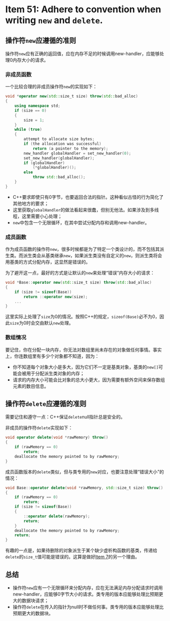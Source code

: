 # Item 51: Adhere to convention when writing `new` and `delete`.

## 操作符`new`应遵循的准则

操作符`new`应有正确的返回值，应在内存不足的时候调用new-handler，应能够处理0内存大小的请求。

### 非成员函数

一个比较合理的非成员操作符`new`的实现如下：

```cpp
void *operator new(std::size_t size) throw(std::bad_alloc)
{
    using namespace std;
    if (size == 0)
    {
        size = 1;
    }
    while (true)
    {
        attempt to allocate size bytes;
        if (the allocation was successful)
            return (a pointer to the memory);
        new_handler globalHandler = set_new_handler(0);
        set_new_handler(globalHandler);
        if (globalHandler)
            (*globalHandler)();
        else
            throw std::bad_alloc();
    }
}
```

- C++要求即使只有0字节，也要返回合法的指针。这种看似古怪的行为简化了其他地方的要求；
- 这里获取`globalHandler`的做法看起来很蠢，但别无他法。如果涉及到多线程，这里需要小心处理；
- `new`中包含一个无限循环，在其中尝试分配内存和调用new-handler。

### 成员函数

作为成员函数的操作符`new`，很多时候都是为了特定一个类设计的，而不包括其派生类。而派生类会从基类继承`new`，如果派生类没有自定义的`new`，则派生类将会用基类的方式分配内存，这显然是错误的。

为了避开这一点，最好的方式是让默认的`new`来处理“错误”内存大小的请求：

```cpp
void *Base::operator new(std::size_t size) throw(std::bad_alloc)
{
    if (size != sizeof(Base))
        return ::operator new(size);
    ...
}
```

这里实际上处理了`size`为0的情况。按照C++的规定，`sizeof(Base)`必不为0，因此`size`为0时会交由默认`new`处理。

### 数组情况

要记住，你在分配一块内存，你无法对数组里尚未存在的对象做任何事情。事实上，你连数组里有多少个对象都不知道，因为：

- 你不知道每个对象大小是多大，因为它们不一定是基类对象，基类的`new[]`可能会被用于分配派生类对象的内存；
- 请求的内存大小可能会比对象的总大小更大，因为需要有额外空间来保存数组元素的数目信息。

## 操作符`delete`应遵循的准则

需要记住和遵守一点：C++保证`delete`null指针总是安全的。

非成员的操作符`delete`实现如下：

```cpp
void operator delete(void *rawMemory) throw()
{
    if (rawMemory == 0)
        return;
    deallocate the memory pointed to by rawMemory;
}
```

成员函数版本的`delete`类似，但与类专用的`new`对应，也要注意处理“错误大小”的情况：

```cpp
void Base::operator delete(void *rawMemory, std::size_t size) throw()
{
    if (rawMemory == 0)
        return;
    if (size != sizeof(Base))
    {
        ::operator delete(rawMemory);
        return;
    }
    deallocate the memory pointed to by rawMemory;
    return;
}
```

有趣的一点是，如果待删除的对象派生于某个缺少虚析构函数的基类，传递给`delete`的`size_t`值可能是错误的。这算是做好[Item 7](../Item%2007)的另一个理由。

## 总结

- 操作符`new`应有一个无限循环来分配内存，应在无法满足内存分配请求时调用new-handler，应能够0字节大小的请求。类专用的版本应能够处理比预期更大的数据块请求；
- 操作符`delete`在传入的指针为null时不做任何事。类专用的版本应能够处理比预期更大的数据块。
